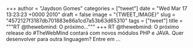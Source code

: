 
+++
author = "Jaydson Gomes"
categories = ["tweet"]
date = "Wed Mar 17 13:23:23 +0000 2010"
draft = false
image = "{TWEET_IMAGE}"
slug = "4572127f3187db701883e86a1cd7a53b63d65310"
tags = ["tweet"]
title = """RT @thewebmind: O próximo..."""
+++
RT @thewebmind: O próximo release do #TheWebMind contará com  novos módulos PHP e JAVA. Quer desenvolver para outra linguagem? Entre em  ...
